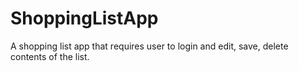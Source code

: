 # ShoppingListApp
A shopping list app that requires user to login and edit, save, delete contents of the list.

